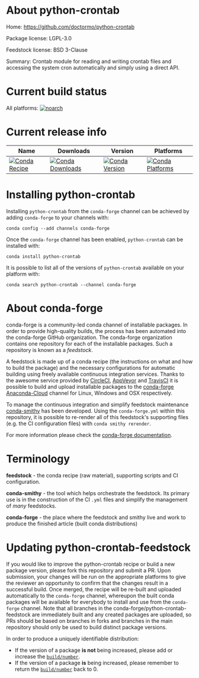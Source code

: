 About python-crontab
====================

Home: https://github.com/doctormo/python-crontab

Package license: LGPL-3.0

Feedstock license: BSD 3-Clause

Summary: Crontab module for reading and writing crontab files and accessing the system cron automatically and simply using a direct API.



Current build status
====================

All platforms:
[![noarch](https://img.shields.io/circleci/project/github/conda-forge/python-crontab-feedstock/master.svg?label=noarch)](https://circleci.com/gh/conda-forge/python-crontab-feedstock)

Current release info
====================

| Name | Downloads | Version | Platforms |
| --- | --- | --- | --- |
| [![Conda Recipe](https://img.shields.io/badge/recipe-python--crontab-green.svg)](https://anaconda.org/conda-forge/python-crontab) | [![Conda Downloads](https://img.shields.io/conda/dn/conda-forge/python-crontab.svg)](https://anaconda.org/conda-forge/python-crontab) | [![Conda Version](https://img.shields.io/conda/vn/conda-forge/python-crontab.svg)](https://anaconda.org/conda-forge/python-crontab) | [![Conda Platforms](https://img.shields.io/conda/pn/conda-forge/python-crontab.svg)](https://anaconda.org/conda-forge/python-crontab) |

Installing python-crontab
=========================

Installing `python-crontab` from the `conda-forge` channel can be achieved by adding `conda-forge` to your channels with:

```
conda config --add channels conda-forge
```

Once the `conda-forge` channel has been enabled, `python-crontab` can be installed with:

```
conda install python-crontab
```

It is possible to list all of the versions of `python-crontab` available on your platform with:

```
conda search python-crontab --channel conda-forge
```


About conda-forge
=================

conda-forge is a community-led conda channel of installable packages.
In order to provide high-quality builds, the process has been automated into the
conda-forge GitHub organization. The conda-forge organization contains one repository
for each of the installable packages. Such a repository is known as a *feedstock*.

A feedstock is made up of a conda recipe (the instructions on what and how to build
the package) and the necessary configurations for automatic building using freely
available continuous integration services. Thanks to the awesome service provided by
[CircleCI](https://circleci.com/), [AppVeyor](https://www.appveyor.com/)
and [TravisCI](https://travis-ci.org/) it is possible to build and upload installable
packages to the [conda-forge](https://anaconda.org/conda-forge)
[Anaconda-Cloud](https://anaconda.org/) channel for Linux, Windows and OSX respectively.

To manage the continuous integration and simplify feedstock maintenance
[conda-smithy](https://github.com/conda-forge/conda-smithy) has been developed.
Using the ``conda-forge.yml`` within this repository, it is possible to re-render all of
this feedstock's supporting files (e.g. the CI configuration files) with ``conda smithy rerender``.

For more information please check the [conda-forge documentation](https://conda-forge.org/docs/).

Terminology
===========

**feedstock** - the conda recipe (raw material), supporting scripts and CI configuration.

**conda-smithy** - the tool which helps orchestrate the feedstock.
                   Its primary use is in the construction of the CI ``.yml`` files
                   and simplify the management of *many* feedstocks.

**conda-forge** - the place where the feedstock and smithy live and work to
                  produce the finished article (built conda distributions)


Updating python-crontab-feedstock
=================================

If you would like to improve the python-crontab recipe or build a new
package version, please fork this repository and submit a PR. Upon submission,
your changes will be run on the appropriate platforms to give the reviewer an
opportunity to confirm that the changes result in a successful build. Once
merged, the recipe will be re-built and uploaded automatically to the
`conda-forge` channel, whereupon the built conda packages will be available for
everybody to install and use from the `conda-forge` channel.
Note that all branches in the conda-forge/python-crontab-feedstock are
immediately built and any created packages are uploaded, so PRs should be based
on branches in forks and branches in the main repository should only be used to
build distinct package versions.

In order to produce a uniquely identifiable distribution:
 * If the version of a package **is not** being increased, please add or increase
   the [``build/number``](https://conda.io/docs/user-guide/tasks/build-packages/define-metadata.html#build-number-and-string).
 * If the version of a package **is** being increased, please remember to return
   the [``build/number``](https://conda.io/docs/user-guide/tasks/build-packages/define-metadata.html#build-number-and-string)
   back to 0.
